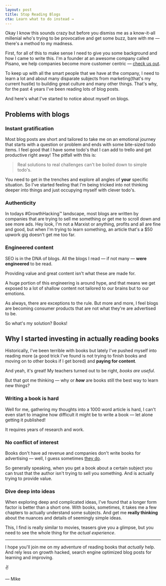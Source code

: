 ```yaml
---
layout: post
title: Stop Reading Blogs
cta: Learn what to do instead →
---
```


Okay I know this sounds crazy but before you dismiss me as a know-it-all millenial who's trying to be provocative and get some buzz, bare with me — there's a method to my madness.

First, for all of this to make sense I need to give you some background and how I came to write this. I'm a founder at an awesome company called Pisano, we help companies become more customer centric — [check us out](https://www.pisano.co).

To keep up with all the smart people that we have at the company, I need to learn a lot and about many disparate subjects from marketing(that's my current hustle) to building great culture and many other things. That's why, for the past 4 years I've been reading lots of blog posts.

And here's what I've started to notice about myself on blogs.

## Problems with blogs

### Instant gratification

Most blog posts are short and tailored to take me on an emotional journey that starts with a question or problem and ends with some bite-sized todo items. I feel good that I have some todo's that I can add to trello and get productive right away! The pitfall with this is:

> Real solutions to real challenges can't be boiled down to simple todo's.

You need to get in the trenches and explore all angles of **your** specific situation. So I've started feeling that I'm being tricked into not thinking deeper into things and just occupying myself with clever todo's.

### Authenticity

In todays #GrowthHacking™ landscape, most blogs are written by companies that are trying to sell me something or get me to scroll down and see more ads. Hey look, I'm not a Marxist or anything, profits and all are fine and good, but when I'm trying to learn something, an article that's a $50 upwork gig doesn't get me too far.

### Engineered content

SEO is in the DNA of blogs. All the blogs I read — if not many — **were engineered** to be read.

Providing value and great content isn't what these are made for.

A huge portion of this engineering is around hype, and that means we get exposed to a lot of shallow content not tailored to our brains but to our emotions.

As always, there are exceptions to the rule. But more and more, I feel blogs are becoming consumer products that are not what they're are advertised to be.

So what's my solution? Books!

## Why I started investing in actually reading books

Historically, I've been terrible with books but lately I've pushed myself into reading more (a good trick I've found is not trying to finish books and moving on to other books if I get bored) and **paying for content**.

And yeah, it's great! My teachers turned out to be right, *books are useful*.

But that got me thinking — why or **_how_** are books still the best way to learn new things?

### Writing a book is hard

Well for me, gathering my thoughts into a 1000 word article is hard, I can't even start to imagine how difficult it might be to write a book — let alone getting it published!

It requires years of research and work.

### No conflict of interest 

Books don't have ad revenue and companies don't write books for advertising — well, I guess sometimes [they do](https://www.apple.com/designed-by-apple/).

So generally speaking, when you get a book about a certain subject you can trust that the author isn't trying to sell you something. And is actually trying to provide value.

### Dive deep into ideas

When exploring deep and complicated ideas, I've found that a longer form factor is better than a short one. With books, sometimes, it takes me a few chapters to actually understand some subjects. And get me **really thinking** about the nuances and details of seemingly simple ideas.

This, I find is really similar to movies, teasers give you a glimpse, but you need to see the whole thing for the *actual experience*.

---

I hope you'll join me on my adventure of reading books that *actually* help. And rely less on growth hacked, search engine optimized blog posts for learning and improving.

✌️

— Mike

